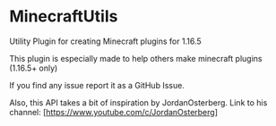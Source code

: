 # MinecraftUtils

Utility Plugin for creating Minecraft plugins for 1.16.5

This plugin is especially made to help others make minecraft plugins (1.16.5+ only)

If you find any issue report it as a GitHub Issue.


Also, this API takes a bit of inspiration by JordanOsterberg.
Link to his channel: [https://www.youtube.com/c/JordanOsterberg]

[https://www.youtube.com/c/JordanOsterberg]: https://www.youtube.com/c/JordanOsterberg